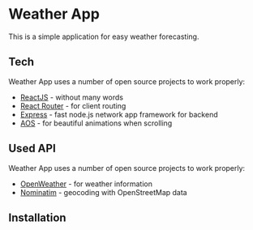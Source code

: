# Weather App

This is a simple application for easy weather forecasting.
## Tech

Weather App uses a number of open source projects to work properly:

- [ReactJS](https://reactjs.org/) - without many words
- [React Router](https://reactrouter.com/) - for client routing
- [Express](https://expressjs.com) - fast node.js network app framework for backend
- [AOS](https://michalsnik.github.io/aos/) - for beautiful animations when scrolling

## Used API

Weather App uses a number of open source projects to work properly:

- [OpenWeather](https://openweathermap.org/weathermap) - for weather information
- [Nominatim](https://nominatim.org/) - geocoding with OpenStreetMap data


## Installation
